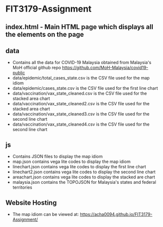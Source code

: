 # FIT3179-Assignment

## index.html - Main HTML page which displays all the elements on the page

## data 
- Contains all the data for COVID-19 Malaysia obtained from Malaysia's MoH official github repo https://github.com/MoH-Malaysia/covid19-public
- data/epidemic/total_cases_state.csv is the CSV file used for the map idiom
- data/epidemic/cases_state.csv is the CSV file used for the first line chart
- data/vaccination/vax_state_cleaned.csv is the CSV file used for the stacked area chart
- data/vaccination/vax_state_cleaned2.csv is the CSV file used for the stacked area chart
- data/vaccination/vax_state_cleaned3.csv is the CSV file used for the second line chart
- data/vaccination/vax_state_cleaned4.csv is the CSV file used for the second line chart

## js
- Contains JSON files to display the map idiom
- map.json contains vega lite codes to display the map idiom
- linechart.json contains vega lite codes to display the first line chart
- linechart2.json contains vega lite codes to display the second line chart
- areachart.json contains vega lite codes to display the stacked are chart
- malaysia.json contains the TOPOJSON for Malaysia's states and federal territories

## Website Hosting
- The map idiom can be viewed at: https://acha0094.github.io/FIT3179-Assignment/
